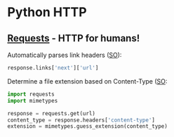 # Python HTTP

## [Requests](https://requests.readthedocs.io/en/master/) - HTTP for humans!

Automatically parses link headers ([SO](https://stackoverflow.com/a/50269860/125246)):

```python
response.links['next']['url']
```

Determine a file extension based on Content-Type ([SO](https://stackoverflow.com/a/21836410/125246):

```python
import requests
import mimetypes

response = requests.get(url)
content_type = response.headers['content-type']
extension = mimetypes.guess_extension(content_type)
```